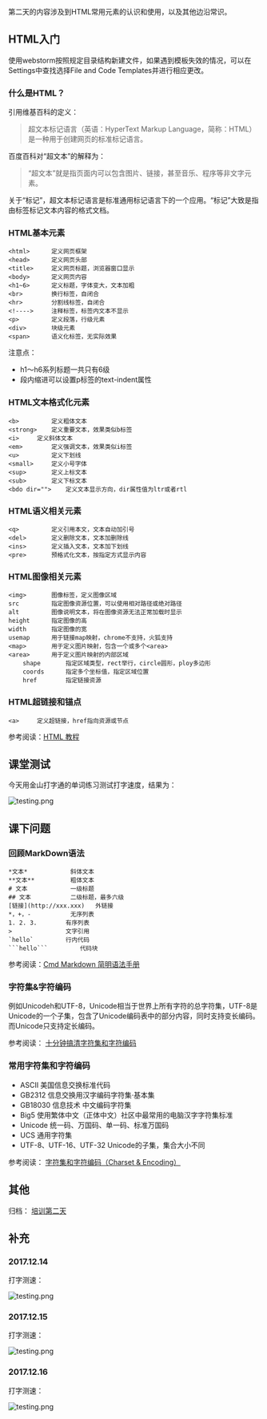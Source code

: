 第二天的内容涉及到HTML常用元素的认识和使用，以及其他边沿常识。

## HTML入门

使用webstorm按照规定目录结构新建文件，如果遇到模板失效的情况，可以在Settings中查找选择File and Code Templates并进行相应更改。

### 什么是HTML？

引用维基百科的定义：

> 超文本标记语言（英语：HyperText Markup Language，简称：HTML）是一种用于创建网页的标准标记语言。

百度百科对“超文本”的解释为：

> “超文本”就是指页面内可以包含图片、链接，甚至音乐、程序等非文字元素。

关于“标记”，超文本标记语言是标准通用标记语言下的一个应用。“标记”大致是指由标签标记文本内容的格式文档。

### HTML基本元素

```
<html>  	定义网页框架
<head>  	定义网页头部
<title> 	定义网页标题，浏览器窗口显示
<body>  	定义网页内容
<h1~6>  	定义标题，字体变大，文本加粗
<br>    	换行标签，自闭合
<hr>    	分割线标签，自闭合
<!----> 	注释标签，标签内文本不显示
<p> 		定义段落，行级元素
<div>   	块级元素
<span>  	语义化标签，无实际效果
```

注意点：

- h1～h6系列标题一共只有6级
- 段内缩进可以设置p标签的text-indent属性

### HTML文本格式化元素

```
<b> 		定义粗体文本
<strong>	定义重要文本，效果类似b标签
<i>		定义斜体文本
<em> 		定义强调文本，效果类似i标签	
<u> 		定义下划线
<small> 	定义小号字体
<sup>   	定义上标文本
<sub>   	定义下标文本
<bdo dir="">    定义文本显示方向，dir属性值为ltr或者rtl
```

### HTML语义相关元素

```
<q> 		定义引用本文，文本自动加引号
<del>   	定义删除文本，文本加删除线
<ins>   	定义插入文本，文本加下划线
<pre>   	预格式化文本，按指定方式显示内容
```

### HTML图像相关元素

```
<img>   	图像标签，定义图像区域
src 		指定图像资源位置，可以使用相对路径或绝对路径
alt 		图像说明文本，将在图像资源无法正常加载时显示
height  	指定图像的高
width   	指定图像的宽
usemap  	用于链接map映射，chrome不支持，火狐支持
<map>   	用于定义图片映射，包含一个或多个<area>
<area>  	用于定义图片映射的内部区域
    shape   	指定区域类型，rect举行，circle圆形，ploy多边形
    coords  	指定多个坐标值，指定区域位置
    href    	指定链接资源
```

### HTML超链接和锚点

```
<a> 	定义超链接，href指向资源或节点
```

参考阅读：[HTML 教程](http://w3school.com.cn/html/index.asp)

## 课堂测试

今天用金山打字通的单词练习测试打字速度，结果为：

![testing.png](./images/testing.png)

## 课下问题

### 回顾MarkDown语法

```
*文本*    		斜体文本
**文本**  		粗体文本
# 文本    		一级标题
## 文本   		二级标题，最多六级
[链接](http://xxx.xxx)   外链接
*，+，-   		无序列表
1. 2. 3. 		有序列表
>   	 		文字引用
`hello`  		行内代码
```hello``` 		代码块
```

参考阅读：[Cmd Markdown 简明语法手册](https://www.zybuluo.com/mdeditor?url=https%3A%2F%2Fwww.zybuluo.com%2Fstatic%2Feditor%2Fmd-help.markdown)

### 字符集&字符编码

例如Unicodeh和UTF-8，Unicode相当于世界上所有字符的总字符集，UTF-8是Unicode的一个子集，包含了Unicode编码表中的部分内容，同时支持变长编码。而Unicode只支持定长编码。

参考阅读： [十分钟搞清字符集和字符编码](http://cenalulu.github.io/linux/character-encoding/)

### 常用字符集和字符编码

- ASCII 美国信息交换标准代码
- GB2312    信息交换用汉字编码字符集·基本集
- GB18030   信息技术 中文编码字符集
- Big5  使用繁体中文（正体中文）社区中最常用的电脑汉字字符集标准
- Unicode   统一码、万国码、单一码、标准万国码
- UCS   通用字符集
- UTF-8、UTF-16、UTF-32   Unicode的子集，集合大小不同

参考阅读： [字符集和字符编码（Charset & Encoding）](https://www.cnblogs.com/skynet/archive/2011/05/03/2035105.html)

## 其他

归档： [培训第二天](http://blog.smallyu.net/2017/12/10/%E5%9F%B9%E8%AE%AD%E7%AC%AC%E4%BA%8C%E5%A4%A9/)


## 补充 

### 2017.12.14

打字测速：

![testing.png](./images/testing2.png)

### 2017.12.15

打字测速：

![testing.png](./images/testing3.png)

### 2017.12.16

打字测速：

![testing.png](./images/testing4.png)